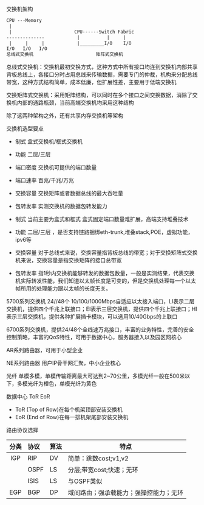 交换机架构
```txt
CPU ---Memory
 |
 |                       CPU------Switch Fabric
--------------            |          |     |
 |     |     |            |_________I/O    I/O
I/O   I/O   I/O
总线式交换机                       矩阵式交换机
```
总线式交换机：交换机最初交换方式，这种方式中所有接口均连到交换机内部共享背板总线上，各接口分时占用总线来传输数据，需要专门的仲裁，机构来分配总线带宽，这种方式结构简单，成本低廉，但扩展性差，主要用于低端交换机

交换矩阵式交换机：采用矩阵结构，可以同时在多个接口之间交换数据，消除了交换机内部的通路瓶颈，当前高端交换机均采用这种结构

除了这两种架构之外，还有共享内存交换机等架构

交换机选型要点
- 制式 盒式交换机/框式交换机
- 功能 二层/三层
- 端口密度 交换机可提供的端口数量
- 端口速率 百兆/千兆/万兆
- 交换容量 交换矩阵或者数据总线的最大吞吐量
- 包转发率 实测交换机的数据包转发能力

- 制式 当前主要为盒式和框式 盒式固定端口数量难扩展，高端支持堆叠技术
- 功能 二层/三层 ，是否支持链路捆绑eth-trunk,堆叠stack,POE，虚拟功能，ipv6等
- 交换容量 对于总线式来说，交换容量指背板总线的带宽；对于交换矩阵式交换机来说，交换容量是指交换矩阵的接口总带宽
- 包转发率 指1秒内交换机能够转发的数据包数量，一般是实测结果，代表交换机实际转发性能，我们知道以太帧长度是可变的，但是交换机处理每一个以太帧所用的处理能力跟以太帧的长度无关。

5700系列交换机 24//48个 10/100/1000Mbps自适应以太接入端口，LI表示二层交换机，提供四个千兆上联接口；EI表示三层交换机，提供四个千兆上联接口；HI 表示三层交换机，提供各种扩展插卡模块，可以选用10/40Gbps的上联口

6700系列交换机，提供24/48个全线速万兆接口，丰富的业务特性，完善的安全控制策略，丰富的QoS特性，可用于数据中心，服务器接入以及园区网核心

AR系列路由器，可用于小型企业

NE系列路由器 用户IP骨干网汇聚，中小企业核心

光纤 单模多模，单模传输距离最大可达到2~70公里，多模光纤一般在500米以下，多模光纤为橙色，单模光纤为黄色

数据中心 ToR EoR
- ToR (Top of Row)在每个机架顶部安装交换机
- EoR (End of Row)在每一排机架尾部安装交换机

路由协议选择

| 分类 | 协议 | 算法 |            特点                 |
|:---:|:-----|:----|--------------------------------|
| IGP | RIP  | DV  |简单：跳数cost;v1,v2|
|     | OSPF | LS  | 分层;带宽cost;快速；无环 |
|     | ISIS | LS  |与OSPF类似|
| EGP | BGP  | DP  |域间路由；强承载能力；强操控能力；无环 |


